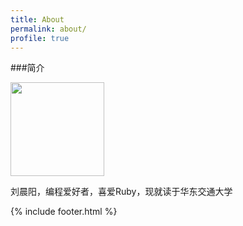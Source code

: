 ```yaml
---
title: About
permalink: about/
profile: true
---
```

###简介

<img src="{{ site.baseurl }}assets/images/avatar.png" width="150px">

刘晨阳，编程爱好者，喜爱Ruby，现就读于华东交通大学


{% include footer.html %}

